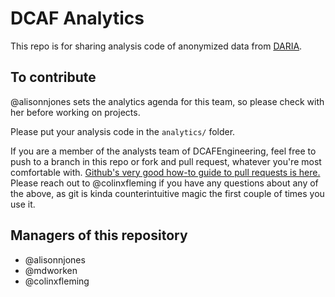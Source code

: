 # DCAF Analytics

This repo is for sharing analysis code of anonymized data from
[DARIA](https://github.com/DCAFEngineering/dcaf_case_management). 

## To contribute

@alisonnjones sets the analytics agenda for this team, so please check with
her before working on projects.

Please put your analysis code in the `analytics/` folder.

If you are a member of the analysts team of DCAFEngineering, feel free to
push to a branch in this repo or fork and pull request, whatever you're
most comfortable with.
[Github's very good how-to guide to pull requests is here.](https://help.github.com/articles/creating-a-pull-request/)
Please reach out to @colinxfleming if you have any questions about any
of the above, as git is kinda counterintuitive magic the first couple of
times you use it.

## Managers of this repository

* @alisonnjones
* @mdworken
* @colinxfleming
